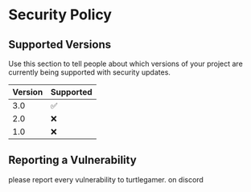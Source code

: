 # Security Policy

## Supported Versions

Use this section to tell people about which versions of your project are
currently being supported with security updates.

| Version | Supported          |
| ------- | ------------------ |
| 3.0     | :white_check_mark: |
| 2.0     | :x:                |
| 1.0     | :x:                |

## Reporting a Vulnerability
 please report every vulnerability to turtlegamer. on discord
